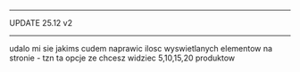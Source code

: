 ****************************
UPDATE 25.12 v2
***************************


udalo mi sie jakims cudem naprawic ilosc wyswietlanych elementow na stronie - tzn ta opcje ze chcesz widziec 5,10,15,20 produktow